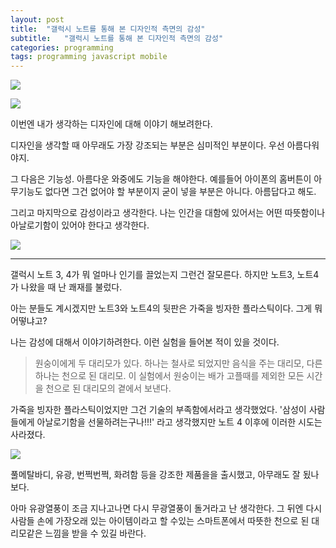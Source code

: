 ```yaml
---
layout: post
title:  "갤럭시 노트를 통해 본 디자인적 측면의 감성"
subtitle:   "갤럭시 노트를 통해 본 디자인적 측면의 감성"
categories: programming
tags: programming javascript mobile
---
```


[![](http://postfiles1.naver.net/20161001_144/zooqzqz_147531734933312j4y_JPEG/note7.jpg?type=w773)](#)

[![](http://postfiles12.naver.net/20161001_251/zooqzqz_1475317354737oijg8_PNG/iphone.PNG?type=w773)](#)

이번엔 내가 생각하는 디자인에 대해 이야기 해보려한다. 

디자인을 생각할 때 아무래도 가장 강조되는 부분은 심미적인 부분이다. 우선 아름다워야지.

그 다음은 기능성. 아름다운 와중에도 기능을 해야한다. 예를들어 아이폰의 홈버튼이 아무기능도 없다면 그건 없어야 할 부분이지 굳이 넣을 부분은 아니다. 아름답다고 해도.

그리고 마지막으로 감성이라고 생각한다. 나는 인간을 대함에 있어서는 어떤 따뜻함이나 아날로기함이 있어야 한다고 생각한다.

[![](http://postfiles15.naver.net/20161001_222/zooqzqz_14753176560625oNYr_JPEG/note4.jpg?type=w773)](#) 

---

갤럭시 노트 3, 4가 뭐 얼마나 인기를 끌었는지 그런건 잘모른다. 하지만 노트3, 노트4가 나왔을 때 난 쾌재를 불렀다. 

아는 분들도 계시겠지만 노트3와 노트4의 뒷판은 가죽을 빙자한 플라스틱이다. 그게 뭐 어떻냐고?

나는 감성에 대해서 이야기하려한다. 이런 실험을 들어본 적이 있을 것이다. 

> 원숭이에게 두 대리모가 있다. 하나는 철사로 되었지만 음식을 주는 대리모, 다른 하나는 천으로 된 대리모. 이 실험에서 원숭이는 배가 고플때를 제외한 모든 시간을 천으로 된 대리모의 곁에서 보낸다.

가죽을 빙자한 플라스틱이었지만 그건 기술의 부족함에서라고 생각했었다. '삼성이 사람들에게 아날로기함을 선물하려는구나!!!' 라고 생각했지만 노트 4 이후에 이러한 시도는 사라졌다.

[![](http://postfiles1.naver.net/20161001_240/zooqzqz_1475318106029dBdm8_JPEG/note7.jpg?type=w773)](#) 

풀메탈바디, 유광, 번쩍번쩍, 화려함 등을 강조한 제품을을 출시했고, 아무래도 잘 됬나보다.

아마 유광열풍이 조금 지나고나면 다시 무광열풍이 돌거라고 난 생각한다. 그 뒤엔 다시 사람들 손에 가장오래 있는 아이템이라고 할 수있는 스마트폰에서 따뜻한 천으로 된 대리모같은 느낌을 받을 수 있길 바란다.